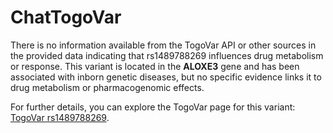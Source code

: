 # ChatTogoVar

There is no information available from the TogoVar API or other sources in the provided data indicating that rs1489788269 influences drug metabolism or response. This variant is located in the **ALOXE3** gene and has been associated with inborn genetic diseases, but no specific evidence links it to drug metabolism or pharmacogenomic effects.

For further details, you can explore the TogoVar page for this variant: [TogoVar rs1489788269](https://www.ncbi.nlm.nih.gov/clinvar/variation/2525952).